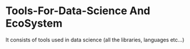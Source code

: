 # Tools-For-Data-Science And EcoSystem
It consists of tools used in data science (all the libraries, languages etc...)
